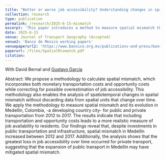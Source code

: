 ```yaml
---
title: "Better or worse job accessibility? Understanding changes in spatial mismatch: Evidence from  Medellín, Colombia"
collection: research
type: publication
permalink: /research/2025-6-15-mismatch
excerpt: 'This paper introduces a method to measure spatial mismatch that accounts for both transportation and opportunity costs. Applied to Medellín (2012–2017), the analysis shows rising spatial mismatch overall—driven largely by declining job accessibility via private transport. Public transit investments may have helped offset this trend for lower-income commuters.'
date: 2025-6-15
venue: Journal of Transport Geography (Accepted)
venue2: 'Banco de Mexico working papers'
venuepaperurl2: 'https://www.banxico.org.mx/publications-and-press/banco-de-mexico-working-papers/%7B4A1C4582-7C9D-F473-E002-1C90B1BCF0A0%7D.pdf'
paperurl: /files/SpatialMismatch.pdf
citation: 
---
```

With David Bernal and [Gustavo García](https://www.eafit.edu.co/docentes-investigadores/Paginas/gustavo-garcia.aspx)

Abstract: We propose a methodology to calculate spatial mismatch, which incorporates both monetary transportation costs and opportunity costs while correcting for possible overestimation of job accessibility. This methodology also enables the analysis of spatiotemporal changes in spatial mismatch without discarding data from spatial units that change over time. We apply the methodology to measure spatial mismatch and its evolution in Medellín, Colombia, -a developing country city- for public and private transportation from 2012 to 2017. The results indicate that including transportation and opportunity costs leads to a more realistic measure of job availability to residents. Our findings reveal that, despite investments in public transportation and infrastructure, spatial mismatch in Medellín increased between 2012 and 2017. Additionally, the analysis shows that the greatest loss in job accessibility over time occurred for private transport, suggesting that the expansion of public transport in Medellín may have mitigated spatial mismatch.
